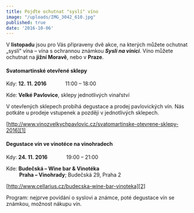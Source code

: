 ```yaml
---
title: Pojďte ochutnat "syslí" víno
image: "/uploads/IMG_3042_610.jpg"
published: true
date: '2016-10-06'
---
```

V **listopadu** jsou pro Vás připraveny dvě akce, na kterých můžete
ochutnat „syslí“ vína – vína s ochrannou známkou ***Sysli na vinici***.
Víno můžete ochutnat na **jižní Moravě**, nebo v **Praze**.

#### Svatomartinské otevřené sklepy

Kdy: **12. 11. 2016**             11:00 – 18:00

Kde: **Velké Pavlovice**, sklepy jednotlivých vinařství

V otevřených sklepech probíhá degustace a prodej pavlovických vín. Nás
potkáte u prodeje vstupenek a později v jednotlivých sklepech.

[http://www.vinozvelkychpavlovic.cz/svatomartinske-otevrene-sklepy-2016][1]

#### Degustace vín ve vinotéce na vinohradech

Kdy: **24. 11. 2016**             19:00 – 21:00

Kde: **Budečská – Wine bar & Vinotéka**  
         **Praha – Vinohrady**; Budečská 29, Praha 2

[http://www.cellarius.cz/budecska-wine-bar-vinoteka][2]

Program: nejprve povídání o syslovi a známce, poté degustace vín se
známkou, možnost nákupu vín.


[1]: http://www.vinozvelkychpavlovic.cz/svatomartinske-otevrene-sklepy-2016
[2]: http://www.cellarius.cz/budecska-wine-bar-vinoteka
